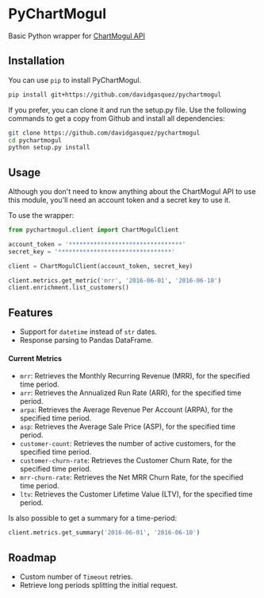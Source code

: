 # PyChartMogul

Basic Python wrapper for [ChartMogul API](https://dev.chartmogul.com/docs)

## Installation
You can use `pip` to install PyChartMogul.

```bash
pip install git+https://github.com/davidgasquez/pychartmogul
```

If you prefer, you can clone it and run the setup.py file. Use the following
commands to get a copy from Github and install all dependencies:

```bash
git clone https://github.com/davidgasquez/pychartmogul
cd pychartmogul
python setup.py install
```

## Usage

Although you don't need to know anything about the ChartMogul API to use this
module, you'll need an account token and a secret key to use it.

To use the wrapper:

```python
from pychartmogul.client import ChartMogulClient

account_token = '********************************'
secret_key = '********************************'

client = ChartMogulClient(account_token, secret_key)

client.metrics.get_metric('mrr', '2016-06-01', '2016-06-10')
client.enrichment.list_customers()
```

## Features

- Support for `datetime` instead of `str` dates.
- Response parsing to Pandas DataFrame.

#### Current Metrics

- `mrr`: Retrieves the Monthly Recurring Revenue (MRR), for the specified time period.
- `arr`: Retrieves the Annualized Run Rate (ARR), for the specified time period.
- `arpa`: Retrieves the Average Revenue Per Account (ARPA), for the specified time period.
- `asp`: Retrieves the Average Sale Price (ASP), for the specified time period.
- `customer-count`: Retrieves the number of active customers, for the specified time period.
- `customer-churn-rate`: Retrieves the Customer Churn Rate, for the specified time period.
- `mrr-churn-rate`: Retrieves the Net MRR Churn Rate, for the specified time period.
- `ltv`: Retrieves the Customer Lifetime Value (LTV), for the specified time period.

Is also possible to get a summary for a time-period:

```python
client.metrics.get_summary('2016-06-01', '2016-06-10')
```

## Roadmap

- Custom number of `Timeout` retries.
- Retrieve long periods splitting the initial request.
